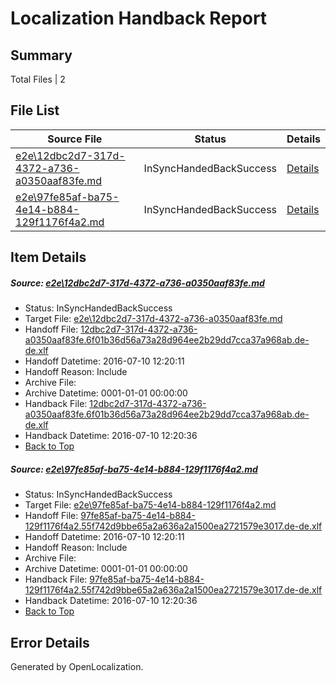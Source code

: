 # <a name='report-top'></a> Localization Handback Report

## Summary
 Total Files | 2

## File List
 Source File | Status | Details 
 ----------- | ------ | ------- 
 [e2e\12dbc2d7-317d-4372-a736-a0350aaf83fe.md](https://github.com/OpenLocalizationTestOrg/oltest/blob/7dd3ee7b2e6f10d2284779ab5583cee1064e1944/e2e/12dbc2d7-317d-4372-a736-a0350aaf83fe.md) | InSyncHandedBackSuccess | [Details](#bf4be85aad9e7878263d6fd93f77f56197491aa71)
 [e2e\97fe85af-ba75-4e14-b884-129f1176f4a2.md](https://github.com/OpenLocalizationTestOrg/oltest/blob/7dd3ee7b2e6f10d2284779ab5583cee1064e1944/e2e/97fe85af-ba75-4e14-b884-129f1176f4a2.md) | InSyncHandedBackSuccess | [Details](#c60551f912d67c3bc67604817881ff2cac2212e13)

## Item Details
##### <a name='bf4be85aad9e7878263d6fd93f77f56197491aa71'></a> Source: [e2e\12dbc2d7-317d-4372-a736-a0350aaf83fe.md](https://github.com/OpenLocalizationTestOrg/oltest/blob/7dd3ee7b2e6f10d2284779ab5583cee1064e1944/e2e/12dbc2d7-317d-4372-a736-a0350aaf83fe.md)
* Status: InSyncHandedBackSuccess
* Target File: [e2e\12dbc2d7-317d-4372-a736-a0350aaf83fe.md](https://github.com/OpenLocalizationTestOrg/oltest-dede-fly/blob/81d125b369fc5cb156c7c434fbedac1ea95c81c7/e2e/12dbc2d7-317d-4372-a736-a0350aaf83fe.md)
* Handoff File: [12dbc2d7-317d-4372-a736-a0350aaf83fe.6f01b36d56a73a28d964ee2b29dd7cca37a968ab.de-de.xlf](https://github.com/OpenLocalizationTestOrg/olhandoff-e2e/blob/2b20cb967dcdcf598315b286b5252a5d36fe211f/ol-handoff/OpenLocalizationTestOrg/oltest-dede-fly/ci/12dbc2d7-317d-4372-a736-a0350aaf83fe.6f01b36d56a73a28d964ee2b29dd7cca37a968ab.de-de.xlf)
* Handoff Datetime: 2016-07-10 12:20:11
* Handoff Reason: Include
* Archive File: 
* Archive Datetime: 0001-01-01 00:00:00
* Handback File: [12dbc2d7-317d-4372-a736-a0350aaf83fe.6f01b36d56a73a28d964ee2b29dd7cca37a968ab.de-de.xlf](https://github.com/OpenLocalizationTestOrg/olhandback-e2e/blob/a70f3b68cc3f13db4c49f93ae3875e06c7775269/ol-handback/OpenLocalizationTestOrg/oltest-dede-fly/ci/12dbc2d7-317d-4372-a736-a0350aaf83fe.6f01b36d56a73a28d964ee2b29dd7cca37a968ab.de-de.xlf)
* Handback Datetime: 2016-07-10 12:20:36
* [Back to Top](#report-top)

##### <a name='c60551f912d67c3bc67604817881ff2cac2212e13'></a> Source: [e2e\97fe85af-ba75-4e14-b884-129f1176f4a2.md](https://github.com/OpenLocalizationTestOrg/oltest/blob/7dd3ee7b2e6f10d2284779ab5583cee1064e1944/e2e/97fe85af-ba75-4e14-b884-129f1176f4a2.md)
* Status: InSyncHandedBackSuccess
* Target File: [e2e\97fe85af-ba75-4e14-b884-129f1176f4a2.md](https://github.com/OpenLocalizationTestOrg/oltest-dede-fly/blob/81d125b369fc5cb156c7c434fbedac1ea95c81c7/e2e/97fe85af-ba75-4e14-b884-129f1176f4a2.md)
* Handoff File: [97fe85af-ba75-4e14-b884-129f1176f4a2.55f742d9bbe65a2a636a2a1500ea2721579e3017.de-de.xlf](https://github.com/OpenLocalizationTestOrg/olhandoff-e2e/blob/2b20cb967dcdcf598315b286b5252a5d36fe211f/ol-handoff/OpenLocalizationTestOrg/oltest-dede-fly/ci/97fe85af-ba75-4e14-b884-129f1176f4a2.55f742d9bbe65a2a636a2a1500ea2721579e3017.de-de.xlf)
* Handoff Datetime: 2016-07-10 12:20:11
* Handoff Reason: Include
* Archive File: 
* Archive Datetime: 0001-01-01 00:00:00
* Handback File: [97fe85af-ba75-4e14-b884-129f1176f4a2.55f742d9bbe65a2a636a2a1500ea2721579e3017.de-de.xlf](https://github.com/OpenLocalizationTestOrg/olhandback-e2e/blob/a70f3b68cc3f13db4c49f93ae3875e06c7775269/ol-handback/OpenLocalizationTestOrg/oltest-dede-fly/ci/97fe85af-ba75-4e14-b884-129f1176f4a2.55f742d9bbe65a2a636a2a1500ea2721579e3017.de-de.xlf)
* Handback Datetime: 2016-07-10 12:20:36
* [Back to Top](#report-top)


## Error Details

Generated by OpenLocalization.
